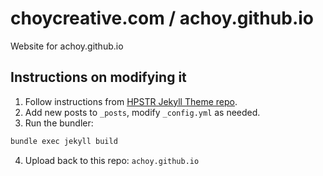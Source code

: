 # choycreative.com / achoy.github.io
Website for achoy.github.io

## Instructions on modifying it

1. Follow instructions from [HPSTR Jekyll Theme repo](https://github.com/mmistakes/hpstr-jekyll-theme/fork).
2. Add new posts to `_posts`, modify `_config.yml` as needed.
3. Run the bundler:
```bash
bundle exec jekyll build
```
4. Upload back to this repo: `achoy.github.io`
